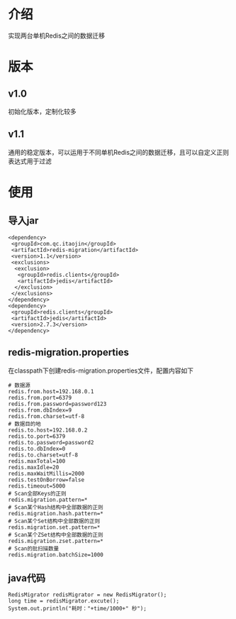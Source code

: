 # 介绍
实现两台单机Redis之间的数据迁移
# 版本
## v1.0
初始化版本，定制化较多
## v1.1
通用的稳定版本，可以运用于不同单机Redis之间的数据迁移，且可以自定义正则表达式用于过滤
# 使用
## 导入jar
    <dependency>  
     <groupId>com.qc.itaojin</groupId>  
     <artifactId>redis-migration</artifactId>  
     <version>1.1</version>  
     <exclusions> 
      <exclusion> 
       <groupId>redis.clients</groupId>  
       <artifactId>jedis</artifactId>  
      </exclusion>
     </exclusions>
    </dependency>  
    <dependency>  
     <groupId>redis.clients</groupId>  
     <artifactId>jedis</artifactId>  
     <version>2.7.3</version>  
    </dependency>

## redis-migration.properties
在classpath下创建redis-migration.properties文件，配置内容如下

    # 数据源    
    redis.from.host=192.168.0.1    
    redis.from.port=6379    
    redis.from.password=password123    
    redis.from.dbIndex=9    
    redis.from.charset=utf-8    
    # 数据目的地    
    redis.to.host=192.168.0.2   
    redis.to.port=6379    
    redis.to.password=password2    
    redis.to.dbIndex=0    
    redis.to.charset=utf-8    
    redis.maxTotal=100    
    redis.maxIdle=20    
    redis.maxWaitMillis=2000    
    redis.testOnBorrow=false    
    redis.timeout=5000    
    # Scan全部Keys的正则    
    redis.migration.pattern=*    
    # Scan某个Hash结构中全部数据的正则    
    redis.migration.hash.pattern=*    
    # Scan某个Set结构中全部数据的正则    
    redis.migration.set.pattern=*    
    # Scan某个ZSet结构中全部数据的正则    
    redis.migration.zset.pattern=*    
    # Scan的批扫描数量    
    redis.migration.batchSize=1000
    
## java代码
    RedisMigrator redisMigrator = new RedisMigrator();
    long time = redisMigrator.excute();
    System.out.println("耗时："+time/1000+" 秒");
